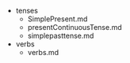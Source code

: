 - tenses
  - SimplePresent.md
  - presentContinuousTense.md
  - simplepasttense.md
- verbs
  - verbs.md
